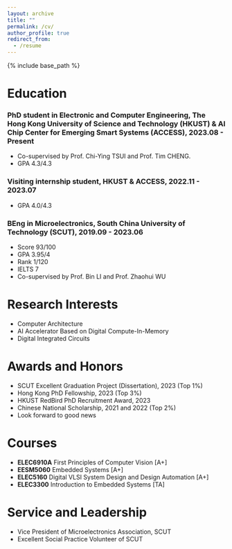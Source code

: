 ```yaml
---
layout: archive
title: ""
permalink: /cv/
author_profile: true
redirect_from:
  - /resume
---
```


{% include base_path %}

Education
======
### PhD student in Electronic and Computer Engineering, The Hong Kong University of Science and Technology (HKUST) & AI Chip Center for Emerging Smart Systems (ACCESS), 2023.08 - Present
* Co-supervised by Prof. Chi-Ying TSUI and Prof. Tim CHENG.
* GPA  4.3/4.3

### Visiting internship student, HKUST & ACCESS, 2022.11 - 2023.07
* GPA  4.0/4.3

### BEng in Microelectronics, South China University of Technology (SCUT), 2019.09 - 2023.06
* Score  93/100
* GPA    3.95/4
* Rank   1/120
* IELTS  7
* Co-supervised by Prof. Bin LI and Prof. Zhaohui WU

Research Interests
======
* Computer Architecture
* AI Accelerator Based on Digital Compute-In-Memory
* Digital Integrated Circuits

Awards and Honors
======
* SCUT Excellent Graduation Project (Dissertation), 2023 (Top 1%)
* Hong Kong PhD Fellowship, 2023 (Top 3%)
* HKUST RedBird PhD Recruitment Award, 2023
* Chinese National Scholarship, 2021 and 2022 (Top 2%)
* Look forward to good news
  
Courses
======
* **ELEC6910A** First Principles of Computer Vision [A+]
* **EESM5060**  Embedded Systems [A+]
* **ELEC5160**  Digital VLSI System Design and Design Automation [A+]
* **ELEC3300**  Introduction to Embedded Systems [TA]

Service and Leadership
======
* Vice President of Microelectronics Association, SCUT
* Excellent Social Practice Volunteer of SCUT
